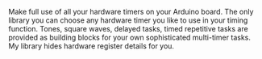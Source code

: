 Make full use of all your hardware timers on your Arduino board. 
The only library you can choose any hardware timer you like to use in your timing function. Tones, square waves, delayed tasks, timed repetitive tasks are provided as building blocks for your own sophisticated multi-timer tasks. My library hides hardware register details for you.
